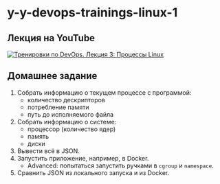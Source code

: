 # y-y-devops-trainings-linux-1

## Лекция на YouTube
[![Тренировки по DevOps. Лекция 3: Процессы Linux](https://img.youtube.com/vi/usQYwp916e0/0.jpg)](https://youtu.be/usQYwp916e0)

## Домашнее задание

1. Собрать информацию о текущем процессе с программой:
    - количество дескрипторов
    - потребление памяти
    - путь до исполняемого файла
2. Собрать информацию о системе:
    - процессор (количество ядер)
    - память
    - диски
3. Вывести всё в JSON.
4. Запустить приложение, например, в Docker.
    - Advanced: попытаться запустить ручками в `cgroup` и `namespace`.
5. Сравнить JSON из локального запуска и из Docker.
